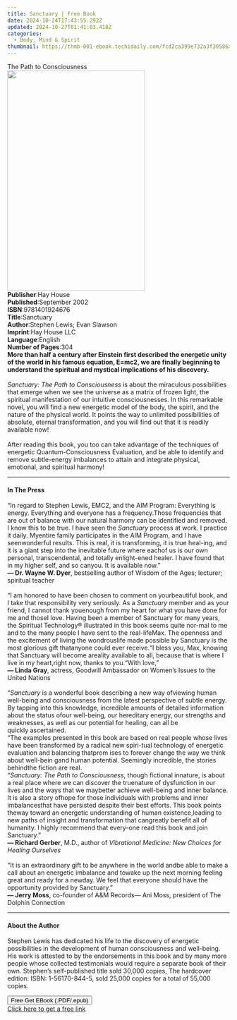 ```yaml
---
title: Sanctuary | Free Book
date: 2024-10-24T17:43:55.292Z
updated: 2024-10-27T01:41:03.418Z
categories:
  - Body, Mind & Spirit
thumbnail: https://thmb-001-ebook.techidaily.com/fcd2ca399e732a3f30586a94b2fab188f0a9108446879fa40042bd77a7d33911.jpg
---
```

<main id="book-container">
  <div class="flex flex-col">
    <div class="book-brief flex-1 py-6 px-4 sm:p-6 md:py-10 md:px-8">
      <!-- brief-->
      <div class="book-brief-main">The Path to Consciousness</div>
    </div>
    <div
      class="book-meta-info flex-1 grid gap-4 col-start-1 col-end-3 row-start-1 sm:mb-6 sm:grid-cols-4 lg:gap-6 lg:col-start-2 lg:row-end-6 lg:row-span-6 lg:mb-0"
    >
      <div
        class="book-meta-info-left place-content-center mt-4 p-4 text-sm leading-6 col-start-2 col-span-2 dark:text-slate-400"
      >
        <img
          class="w-full h-500 object-cover rounded-lg sm:h-255 sm:col-span-2 lg:col-span-full"
          src="https://img-001-ebook.techidaily.com/3c79393b750a2c05a51d86436608c9c0ec7935c5a32d2e28816ab23c35b09405.jpg"
          alt=""
          width="312"
          height="500"
        />
      </div>
      <div
        class="book-meta-info-right mt-2 col-start-1 row-start-2 col-span-3 self-center"
      >
        <!-- meta data  -->
        <div class="flex flex-col px-4 md:px-8">
          <div class="flex-1">
            <strong>Publisher</strong>:<span class="px-2">Hay House</span>
          </div>
          <div class="flex-1">
            <strong>Published</strong>:<span class="px-2">September 2002</span>
          </div>
          <div class="flex-1">
            <strong>ISBN</strong>:<span class="px-2">9781401924676</span>
          </div>
          <div class="flex-1">
            <strong>Title</strong>:<span class="px-2">Sanctuary</span>
          </div>
          <div class="flex-1">
            <strong>Author</strong>:<span class="px-2"
              >Stephen Lewis; Evan Slawson</span
            >
          </div>
          <div class="flex-1">
            <strong>Imprint</strong>:<span class="px-2">Hay House LLC</span>
          </div>
          <div class="flex-1">
            <strong>Language</strong>:<span class="px-2">English</span>
          </div>
          <div class="flex-1">
            <strong>Number of Pages</strong>:<span class="px-2">304</span>
          </div>
        </div>
      </div>
    </div>
    <div class="book-description flex-1 py-6 px-4 sm:p-6 md:py-10 md:px-8">
      <div class="book-description-main">
        <div accordion-content="" id="description">
          <b
            >More than half a century after Einstein first described the
            energetic unity of the world in his famous equation, E=mc2, we are
            finally beginning to understand the spiritual and mystical
            implications of his discovery. <br /></b
          ><br /><i>Sanctuary: The Path to Consciousness</i> is about the
          miraculous possibilities that emerge when we see the universe as a
          matrix of frozen light, the spiritual manifestation of our intuitive
          consciousnesses. In this remarkable novel, you will find a new
          energetic model of the body, the spirit, and the nature of the
          physical world. It points the way to unlimited possibilities of
          absolute, eternal transformation, and you will find out that it is
          readily available now! <br /><br />After reading this book, you too
          can take advantage of the techniques of energetic
          Quantum-Consciousness Evaluation, and be able to identify and remove
          subtle-energy imbalances to attain and integrate physical, emotional,
          and spiritual harmony!
        </div>
        <div class="accordion-fader"></div>
      </div>
    </div>
    <div class="book-excerpts flex-1 py-6 px-4 sm:p-6 md:py-10 md:px-8">
      <!-- excerpts-->
      <div class="book-excerpts-main">
        <hr />
        <h4 class="placeholder placeholder-heading">
          <span>In The Press</span>
        </h4>
        <p>
          “In regard to Stephen Lewis, EMC2, and the AIM
          Program:&nbsp;Everything is energy. Everything and everyone has a
          frequency.Those frequencies that are out of balance with our natural
          harmony can be identified and removed. I know this to be true.
          I&nbsp;have seen the <i>Sanctuary</i> process at work. I practice it
          daily. Myentire family participates in the AIM Program, and I have
          seenwonderful results. This is real, it is transforming, it is true
          heal-ing, and it is a giant step into the inevitable future where
          eachof us is our own personal, transcendental, and totally
          enlight-ened healer. I have found that in my higher self, and so
          canyou. It is available now.”<br /><b>— Dr. Wayne W. Dyer</b
          >,&nbsp;bestselling author of Wisdom of the Ages; lecturer; spiritual
          teacher<br /><br />“I am honored to have been chosen to comment on
          yourbeautiful book, and I take that responsibility very seriously.
          As&nbsp;a <i>Sanctuary</i> member and as your friend, I cannot thank
          youenough from my heart for what you have done for me and thoseI love.
          Having been a member of Sanctuary for many years, the&nbsp;Spiritual
          Technology®&nbsp;illustrated in this book seems quite nor-mal to me
          and to the many people I have sent to the real-lifeMax. The openness
          and the excitement of living the wondrouslife made possible by
          Sanctuary is the most glorious gift thatanyone could ever receive.“I
          bless you, Max, knowing that Sanctuary will become areality available
          to all, because that is where I live in my heart,right now, thanks to
          you.“With love,”<br /><b>— Linda Gray</b>,&nbsp;actress, Goodwill
          Ambassador on Women’s Issues to the United Nations<br /><br />“<i
            >Sanctuary </i
          >is a wonderful book describing a new way ofviewing human well-being
          and consciousness from the latest&nbsp;perspective of subtle energy.
          By tapping into this knowledge,&nbsp;incredible amounts of detailed
          information about the status ofour well-being, our hereditary energy,
          our strengths and weaknesses, as well as our potential for healing,
          can all be quickly&nbsp;ascertained.<br />“The examples presented in
          this book are based on real people whose lives have been transformed
          by a radical new spiri-tual technology of energetic evaluation and
          balancing thatprom ises to forever change the way we think about
          well-bein gand human potential. Seemingly incredible, the stories
          behindthe fiction are real.<br />“<i
            >Sanctuary: The Path to Consciousness</i
          >, though fictional innature, is about a real place where we can
          discover the truenature of dysfunction in our lives and the ways that
          we maybetter achieve well-being and inner balance. It is also a story
          ofhope for those individuals with problems and inner imbalancesthat
          have persisted despite their best efforts. This book points theway
          toward an energetic understanding of human existence,leading to new
          paths of insight and transformation that cangreatly benefit all of
          humanity. I highly recommend that every-one read this book and join
          Sanctuary.”<br /><b>— Richard Gerber</b>, M.D.,&nbsp;author of
          <i>Vibrational Medicine: New Choices for Healing Ourselves</i
          ><br /><br />“It is an extraordinary gift to be anywhere in the world
          andbe able to make a call about an energetic imbalance and towake up
          the next morning feeling great and ready for a newday. We feel that
          everyone should have the opportunity
          provided&nbsp;by&nbsp;Sanctuary.”<br /><b>— Jerry Moss</b
          >,&nbsp;co-founder of A&amp;M Records— Ani Moss,&nbsp;president of The
          Dolphin Connection
        </p>
      </div>
    </div>
    <div class="book-about-author flex-1 py-6 px-4 sm:p-6 md:py-10 md:px-8">
      <!-- about author-->
      <div class="book-main-author-main">
        <hr />
        <h4 class="placeholder placeholder-heading">
          <span>About the Author</span>
        </h4>
        <p>
          Stephen Lewis has dedicated his life to the discovery of energetic
          possibilities in the development of human consciousness and
          well-being. His work is attested to by the endorsements in this book
          and by many more people whose collected testimonials would require a
          separate book of their own. Stephen’s self-published title sold 30,000
          copies, The hardcover edition: ISBN: 1-56170-844-5, sold 25,000 copies
          for a total of 55,000 copies.
        </p>
      </div>
    </div>
    <div class="book-free-get flex-1 py-6 px-4 sm:p-6 md:py-10 md:px-8">
      <button
        id="btn-free-get"
        class="bg-blue-500 hover:bg-blue-700 text-white font-bold py-2 px-4 rounded"
      >
        Free Get EBook (.PDF/.epub)
      </button>
      <div id="countdown-display" class="px-2 text-lg mt-2"></div>
      <a
        id="free-link"
        class="hidden bg-blue-500 hover:bg-blue-700 text-white font-bold py-2 px-4 rounded"
        href="https://www.ebooks.com/en-us/book/96317207/sanctuary/stephen-lewis/"
        target="_blank"
        >Click here to get a free link</a
      >
    </div>
    <script>
      let countdownTime = 0;
      let countdownInterval = null;
      document
        .getElementById('btn-free-get')
        .addEventListener('click', startCountdown);
      function startCountdown() {
        countdownTime = new Date().getTime() + 60000 * 3;
        countdownInterval = setInterval(updateCountdown, 1000);
        document.getElementById('btn-free-get').disabled = true;
        document
          .getElementById('btn-free-get')
          .classList.add('bg-gray-500', 'cursor-not-allowed');
      }
      function updateCountdown() {
        let currentTime = new Date().getTime();
        let timeLeft = countdownTime - currentTime;
        let secondsLeft = Math.floor(timeLeft / 1000);
        document.getElementById('countdown-display').innerHTML =
          `Remaining time: ${secondsLeft} seconds.`;
        if (secondsLeft <= 0) {
          clearInterval(countdownInterval);
          document.getElementById('btn-free-get').classList.add('hidden');
          document.getElementById('free-link').classList.remove('hidden');
          document.getElementById('countdown-display').innerHTML = '';
        }
      }
    </script>
  </div>
</main>

<ins class="adsbygoogle"
      style="display:block"
      data-ad-client="ca-pub-7571918770474297"
      data-ad-slot="8358498916"
      data-ad-format="auto"
      data-full-width-responsive="true"></ins>
    